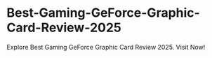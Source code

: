 # Best-Gaming-GeForce-Graphic-Card-Review-2025
Explore Best Gaming GeForce Graphic Card Review 2025. Visit Now!
